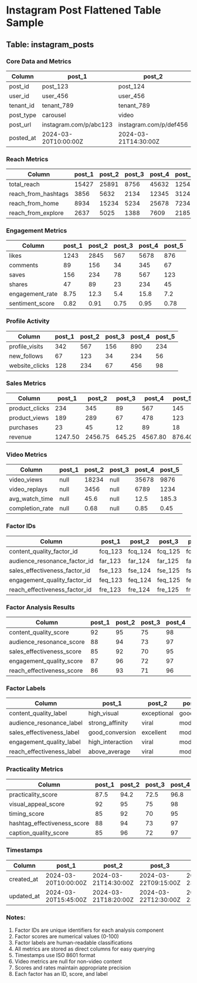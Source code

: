 # Instagram Post Flattened Table Sample

## Table: instagram_posts

### Core Data and Metrics
| Column | post_1 | post_2 | post_3 | post_4 | post_5 |
|--------|---------|---------|---------|---------|---------|
| post_id | post_123 | post_124 | post_125 | post_126 | post_127 |
| user_id | user_456 | user_456 | user_456 | user_456 | user_456 |
| tenant_id | tenant_789 | tenant_789 | tenant_789 | tenant_789 | tenant_789 |
| post_type | carousel | video | image | reel | igtv |
| post_url | instagram.com/p/abc123 | instagram.com/p/def456 | instagram.com/p/ghi789 | instagram.com/p/jkl012 | instagram.com/p/mno345 |
| posted_at | 2024-03-20T10:00:00Z | 2024-03-21T14:30:00Z | 2024-03-22T09:15:00Z | 2024-03-23T16:45:00Z | 2024-03-24T11:20:00Z |

### Reach Metrics
| Column | post_1 | post_2 | post_3 | post_4 | post_5 |
|--------|---------|---------|---------|---------|---------|
| total_reach | 15427 | 25891 | 8756 | 45632 | 12543 |
| reach_from_hashtags | 3856 | 5632 | 2134 | 12345 | 3124 |
| reach_from_home | 8934 | 15234 | 5234 | 25678 | 7234 |
| reach_from_explore | 2637 | 5025 | 1388 | 7609 | 2185 |

### Engagement Metrics
| Column | post_1 | post_2 | post_3 | post_4 | post_5 |
|--------|---------|---------|---------|---------|---------|
| likes | 1243 | 2845 | 567 | 5678 | 876 |
| comments | 89 | 156 | 34 | 345 | 67 |
| saves | 156 | 234 | 78 | 567 | 123 |
| shares | 47 | 89 | 23 | 234 | 45 |
| engagement_rate | 8.75 | 12.3 | 5.4 | 15.8 | 7.2 |
| sentiment_score | 0.82 | 0.91 | 0.75 | 0.95 | 0.78 |

### Profile Activity
| Column | post_1 | post_2 | post_3 | post_4 | post_5 |
|--------|---------|---------|---------|---------|---------|
| profile_visits | 342 | 567 | 156 | 890 | 234 |
| new_follows | 67 | 123 | 34 | 234 | 56 |
| website_clicks | 128 | 234 | 67 | 456 | 98 |

### Sales Metrics
| Column | post_1 | post_2 | post_3 | post_4 | post_5 |
|--------|---------|---------|---------|---------|---------|
| product_clicks | 234 | 345 | 89 | 567 | 145 |
| product_views | 189 | 289 | 67 | 478 | 123 |
| purchases | 23 | 45 | 12 | 89 | 18 |
| revenue | 1247.50 | 2456.75 | 645.25 | 4567.80 | 876.40 |

### Video Metrics
| Column | post_1 | post_2 | post_3 | post_4 | post_5 |
|--------|---------|---------|---------|---------|---------|
| video_views | null | 18234 | null | 35678 | 9876 |
| video_replays | null | 3456 | null | 6789 | 1234 |
| avg_watch_time | null | 45.6 | null | 12.5 | 185.3 |
| completion_rate | null | 0.68 | null | 0.85 | 0.45 |

### Factor IDs
| Column | post_1 | post_2 | post_3 | post_4 | post_5 |
|--------|---------|---------|---------|---------|---------|
| content_quality_factor_id | fcq_123 | fcq_124 | fcq_125 | fcq_126 | fcq_127 |
| audience_resonance_factor_id | far_123 | far_124 | far_125 | far_126 | far_127 |
| sales_effectiveness_factor_id | fse_123 | fse_124 | fse_125 | fse_126 | fse_127 |
| engagement_quality_factor_id | feq_123 | feq_124 | feq_125 | feq_126 | feq_127 |
| reach_effectiveness_factor_id | fre_123 | fre_124 | fre_125 | fre_126 | fre_127 |

### Factor Analysis Results
| Column | post_1 | post_2 | post_3 | post_4 | post_5 |
|--------|---------|---------|---------|---------|---------|
| content_quality_score | 92 | 95 | 75 | 98 | 80 |
| audience_resonance_score | 88 | 94 | 73 | 97 | 79 |
| sales_effectiveness_score | 85 | 92 | 70 | 95 | 77 |
| engagement_quality_score | 87 | 96 | 72 | 97 | 78 |
| reach_effectiveness_score | 86 | 93 | 71 | 96 | 78 |

### Factor Labels
| Column | post_1 | post_2 | post_3 | post_4 | post_5 |
|--------|---------|---------|---------|---------|---------|
| content_quality_label | high_visual | exceptional | good | viral | good |
| audience_resonance_label | strong_affinity | viral | moderate | exceptional | good |
| sales_effectiveness_label | good_conversion | excellent | moderate | viral | good |
| engagement_quality_label | high_interaction | viral | moderate | exceptional | good |
| reach_effectiveness_label | above_average | viral | moderate | exceptional | good |

### Practicality Metrics
| Column | post_1 | post_2 | post_3 | post_4 | post_5 |
|--------|---------|---------|---------|---------|---------|
| practicality_score | 87.5 | 94.2 | 72.5 | 96.8 | 78.5 |
| visual_appeal_score | 92 | 95 | 75 | 98 | 80 |
| timing_score | 85 | 92 | 70 | 95 | 77 |
| hashtag_effectiveness_score | 88 | 94 | 73 | 97 | 79 |
| caption_quality_score | 85 | 96 | 72 | 97 | 78 |

### Timestamps
| Column | post_1 | post_2 | post_3 | post_4 | post_5 |
|--------|---------|---------|---------|---------|---------|
| created_at | 2024-03-20T10:00:00Z | 2024-03-21T14:30:00Z | 2024-03-22T09:15:00Z | 2024-03-23T16:45:00Z | 2024-03-24T11:20:00Z |
| updated_at | 2024-03-20T15:45:00Z | 2024-03-21T18:20:00Z | 2024-03-22T12:30:00Z | 2024-03-23T20:15:00Z | 2024-03-24T14:45:00Z |

### Notes:
1. Factor IDs are unique identifiers for each analysis component
2. Factor scores are numerical values (0-100)
3. Factor labels are human-readable classifications
4. All metrics are stored as direct columns for easy querying
5. Timestamps use ISO 8601 format
6. Video metrics are null for non-video content
7. Scores and rates maintain appropriate precision
8. Each factor has an ID, score, and label